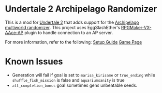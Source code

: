 # Undertale 2 Archipelago Randomizer
This is a mod for [Undertale 2](https://pep.itch.io/undertale-2) that adds support for the [Archipelago multiworld randomizer](https://archipelago.gg/).  This project uses EggSlashEther's [RPGMaker-VX-AAce-AP](https://github.com/EggSlashEther/RPGMaker-VX-Ace-AP) plugin to handle connection to an AP server.

For more information, refer to the following:
[Setup Guide](https://github.com/studkid/Undertale2-AP/blob/main/World/docs/setup_en.md)
[Game Page](https://github.com/studkid/Undertale2-AP/blob/main/World/docs/en_undertale2.md)

# Known Issues
- Generation will fail if goal is set to `marisa_kirisame` or `true_ending` while `shuffle_fish_mission` is false and `aquariumsanity` is true
- `all_completion_bonus` goal sometimes gens unbeatable seeds.
